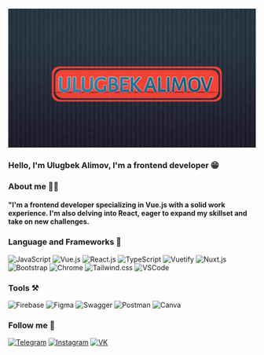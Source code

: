 [![Header](https://github.com/UlugbekAlimov/UlugbekAlimov/blob/main/assets/header.jpg)]()
### Hello, I'm Ulugbek Alimov, I'm a frontend developer 😁 

### About me 🙋‍♂️
#### "I'm a frontend developer specializing in Vue.js with a solid work experience. I'm also delving into React, eager to expand my skillset and take on new challenges.

### Language and Frameworks 📝
![JavaScript](https://img.shields.io/badge/-JavaScript-F7DF1E?style=for-the-badge&logo=javascript&logoColor=000000)
![Vue.js](https://img.shields.io/badge/-Vue.js-42b883?style=for-the-badge&logo=vue.js&logoColor=000000)
![React.js](https://img.shields.io/badge/-React.js-61DAFB?style=for-the-badge&logo=react.js&logoColor=ffffff)
![TypeScript](https://img.shields.io/badge/-TypeScript-007ACC?style=for-the-badge&logo=TypeScript&logoColor=000000)
![Vuetify](https://img.shields.io/badge/-Vuetify-00C58E?style=for-the-badge&logo=Vuetify&logoColor=000000)
![Nuxt.js](https://img.shields.io/badge/-Nuxt.js-00C58E?style=for-the-badge&logo=Nuxt.js&logoColor=000000)
![Bootstrap](https://img.shields.io/badge/-Bootstrap-555555?style=for-the-badge&logo=Bootstrap&logoColor=000000)
![Chrome](https://img.shields.io/badge/-Chrome-AAAAAA?style=for-the-badge&logo=chrome&logoColor=000000)
![Tailwind.css](https://img.shields.io/badge/-Tailwind.css-61DAFB?style=for-the-badge&logo=Tailwind.css&logoColor=000000)
![VSCode](https://img.shields.io/badge/-VSCode-007ACC?style=for-the-badge&logo=VSCode&logoColor=000000)

### Tools ⚒️

![Firebase](https://img.shields.io/badge/-Firebase-FFA611?style=for-the-badge&logo=Firebase&logoColor=000000)
![Figma](https://img.shields.io/badge/-Figma-000000?style=for-the-badge&logo=Figma&logoColor=FF0000)
![Swagger](https://img.shields.io/badge/-Swagger-85EA2D?style=for-the-badge&logo=Swagger&logoColor=000000)
![Postman](https://img.shields.io/badge/-Postman-FF6C37?style=for-the-badge&logo=Postman&logoColor=000000)
![Canva](https://img.shields.io/badge/-Canva-FF7A73?style=for-the-badge&logo=Canva&logoColor=000000)


### Follow me 📲
[![Telegram](https://img.shields.io/badge/-Telegram-007ACC?style=for-the-badge&logo=Telegram&logoColor=000000)](https://t.me/Al1mov2004)
[![Instagram](https://img.shields.io/badge/-Instagram-833AB4?style=for-the-badge&logo=Instagram&logoColor=000000)](https://www.instagram.com/al1mov_ulugbek?igsh=d2hiMnUzenptZXJm)
[![VK](https://img.shields.io/badge/-VK-4A76A8?style=for-the-badge&logo=VK&logoColor=000000)](https://vk.com/id708889714)